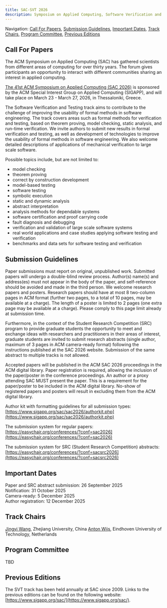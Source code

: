 ```yaml
---
title: SAC-SVT 2026
description: Symposium on Applied Computing, Software Verification and Testing Track, 2026
---
```

Navigation: [Call For Papers](#call-for-papers), [Submission Guidelines](#submission-guidelines), [Important Dates](#important-dates), [Track Chairs](#track-chairs), [Program Committee](#program-committee), [Previous Editions](#previous-editions)

## Call For Papers

The ACM Symposium on Applied Computing (SAC) has gathered scientists from different areas of computing for over thirty years. 
The forum gives participants an opportunity to interact with different communities sharing an interest in applied computing.

[The 41st ACM Symposium on Applied Computing (SAC 2026)](https://www.sigapp.org/sac/sac2026/) is sponsored by the ACM Special Interest Group on Applied Computing (SIGAPP), and will take place on March 23 - March 27, 2026, in Thessaloniki, Greece.

The Software Verification and Testing track aims to contribute to the challenge of improving the usability of formal methods in software engineering. 
The track covers areas such as formal methods for verification and testing, based on theorem proving, model checking, static analysis, and run-time verification. 
We invite authors to submit new results in formal verification and testing, as well as development of technologies to improve the usability of formal methods in software engineering. 
We also welcome detailed descriptions of applications of mechanical verification to large scale software.

Possible topics include, but are not limited to:

- model checking
- theorem proving
- correct by construction development
- model-based testing
- software testing
- symbolic execution
- static and dynamic analysis
- abstract interpretation
- analysis methods for dependable systems
- software certification and proof carrying code
- fault diagnosis and debugging
- verification and validation of large scale software systems
- real world applications and case studies applying software testing and verification
- benchmarks and data sets for software testing and verification

## Submission Guidelines

Paper submissions must report on original, unpublished work. 
Submitted papers will undergo a double-blind review process. 
Author(s) name(s) and address(es) must not appear in the body of the paper, and self-reference should be avoided and made in the third person. 
We welcome research papers and posters. 
Research papers should have at most 8 two-column pages in ACM format (further two pages, to a total of 10 pages, may be available at a charge). 
The length of a poster is limited to 2 pages (one extra page may be available at a charge). 
Please comply to this page limit already at submission time.

Furthermore, in the context of the Student Research Competition (SRC) program to provide graduate students the opportunity to meet and exchange ideas with researchers and practitioners in their areas of interest, graduate students are invited to submit research abstracts (single author, maximum of 3 pages in ACM camera-ready format) following the instructions published at the SAC 2026 website. 
Submission of the same abstract to multiple tracks is not allowed.

Accepted papers will be published in the ACM SAC 2026 proceedings in the ACM digital library. 
Paper registration is required, allowing the inclusion of the paper/poster in the conference proceedings. 
An author or a proxy attending SAC MUST present the paper. 
This is a requirement for the paper/poster to be included in the ACM digital library. 
No-show of registered papers and posters will result in excluding them from the ACM digital library.

Author kit with formatting guidelines for all submission types: [https://www.sigapp.org/sac/sac2026/authorkit.php](https://www.sigapp.org/sac/sac2026/authorkit.php)

The submission system for regular papers: [https://easychair.org/conferences/?conf=sac2026](https://easychair.org/conferences/?conf=sac2026)

The submission system for SRC (Student Research Competition) abstracts: [https://easychair.org/conferences/?conf=sacsrc2026](https://easychair.org/conferences/?conf=sacsrc2026)

## Important Dates
Paper and SRC abstract submission: 26 September 2025 <br>
Notification:  31 October 2025<br>
Camera-ready: 5 December 2025<br>
Author registration: 12 December 2025

## Track Chairs

[Jingyi Wang](https://wang-jingyi.github.io), Zhejiang University, China
[Anton Wijs](https://www.tue.nl/en/research/researchers/anton-wijs), Eindhoven University of Technology, Netherlands

## Program Committee

TBD

## Previous Editions

The SVT track has been held annually at SAC since 2009. 
Links to the previous editions can be found on the following website: [https://www.sigapp.org/sac/](https://www.sigapp.org/sac/).
